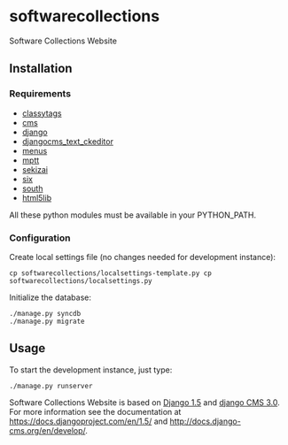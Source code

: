 softwarecollections
===================

Software Collections Website

Installation
------------

### Requirements

* [classytags](https://pypi.python.org/pypi/django-classy-tags/0.4)
* [cms](https://github.com/divio/django-cms)
* [django](https://pypi.python.org/pypi/Django/1.5.5)
* [djangocms_text_ckeditor](https://github.com/divio/djangocms-text-ckeditor)
* [menus](https://github.com/divio/django-cms)
* [mptt](https://pypi.python.org/pypi/django-mptt/0.6.0)
* [sekizai](https://pypi.python.org/pypi/django-sekizai/0.7)
* [six](https://pypi.python.org/pypi/six/1.4.1)
* [south](https://pypi.python.org/pypi/South/0.8.4)
* [html5lib](https://pypi.python.org/pypi/html5lib/0.99)

All these python modules must be available in your PYTHON_PATH.

### Configuration

Create local settings file (no changes needed for development instance):

    cp softwarecollections/localsettings-template.py cp softwarecollections/localsettings.py

Initialize the database:

    ./manage.py syncdb
    ./manage.py migrate

Usage
-----

To start the development instance, just type:

    ./manage.py runserver

Software Collections Website is based on [Django 1.5](https://www.djangoproject.com/) and [django CMS 3.0](https://www.django-cms.org/).
For more information see the documentation at https://docs.djangoproject.com/en/1.5/ and http://docs.django-cms.org/en/develop/.
